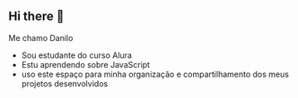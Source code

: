 ## Hi there 👋
Me chamo Danilo

- Sou estudante do curso Alura
- Estu aprendendo sobre JavaScript
- uso este espaço para minha organização e compartilhamento dos meus projetos desenvolvidos

